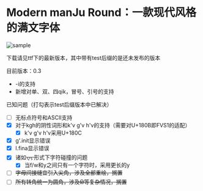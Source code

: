 # Modern manJu Round：一款现代风格的满文字体

![sample](/Users/yongze/Documents/GitHub/modern-manju-round/img/sample.png)

下载请见ttf下的最新版本，其中带有test后缀的是还未发布的版本

目前版本：0.3

- -i的支持
- 新增对单、双、四qik，冒号、引号的支持

已知问题（打勾表示test后缀版本中已解决）

- [ ]  无标点符号和ASCII支持
- [x] 对于kgh的阴性词形和k'v g'v h'v的支持（需要对U+180B即FVS1的适配）
  - [x] k'v g'v h'v采用U+180C
- [x] g'.init显示错误
- [x] l.fina显示错误
- [x] 诸如᠊ᠸᠠᠶ᠊形式下字符碰撞的问题
  - [x] 当f/w和y之间只有一个字符时，采用更长的y
- [ ] ~~字母间接缝宜引入尖角，涉及全部重绘，搁置~~
- [ ] ~~所有转角统一为圆角，涉及ᠪᠣ等复杂情况，搁置~~
